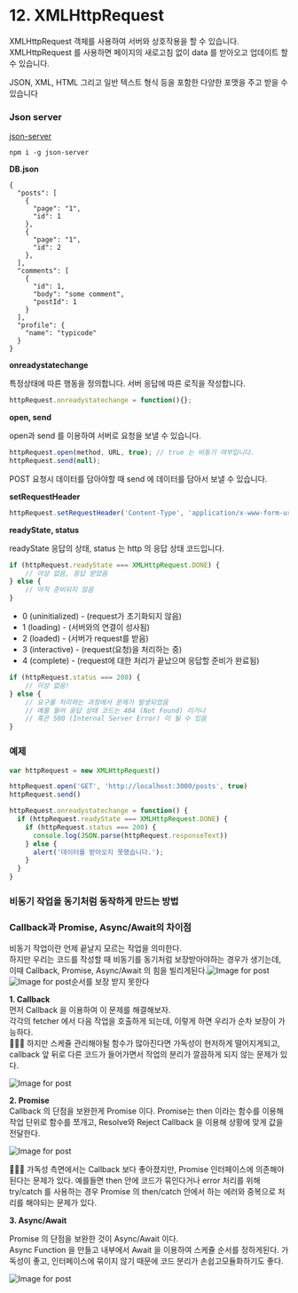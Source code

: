 # 12. XMLHttpRequest

XMLHttpRequest 객체를 사용하여 서버와 상호작용을 할 수 있습니다. XMLHttpRequest 를 사용하면 페이지의 새로고침 없이 data 를 받아오고 업데이트 할 수 있습니다.

JSON, XML, HTML 그리고 일반 텍스트 형식 등을 포함한 다양한 포맷을 주고 받을 수 있습니다

### Json server

[json-server](https://github.com/typicode/json-server)

```text
npm i -g json-server
```

**DB.json**

```text
{
  "posts": [
    {
      "page": "1",
      "id": 1
    },
    {
      "page": "1",
      "id": 2
    },
  ],
  "comments": [
    {
      "id": 1,
      "body": "some comment",
      "postId": 1
    }
  ],
  "profile": {
    "name": "typicode"
  }
}
```

**onreadystatechange**

특정상태에 따른 행동을 정의합니다. 서버 응답에 따른 로직을 작성합니다.

```javascript
httpRequest.onreadystatechange = function(){};
```

**open, send**

open과 send 를 이용하여 서버로 요청을 보낼 수 있습니다.

```javascript
httpRequest.open(method, URL, true); // true 는 비동기 여부입니다.
httpRequest.send(null);
```

POST 요청시 데이터를 담아야할 때 send 에 데이터를 담아서 보낼 수 있습니다.

**setRequestHeader**

```javascript
httpRequest.setRequestHeader('Content-Type', 'application/x-www-form-urlencoded');
```

**readyState, status**

readyState 응답의 상태, status 는 http 의 응답 상태 코드입니다.

```javascript
if (httpRequest.readyState === XMLHttpRequest.DONE) {
    // 이상 없음, 응답 받았음
} else {
    // 아직 준비되지 않음
}
```

* 0 \(uninitialized\) - \(request가 초기화되지 않음\)
* 1 \(loading\) - \(서버와의 연결이 성사됨\)
* 2 \(loaded\) - \(서버가 request를 받음\)
* 3 \(interactive\) - \(request\(요청\)을 처리하는 중\)
* 4 \(complete\) - \(request에 대한 처리가 끝났으며 응답할 준비가 완료됨\)

```javascript
if (httpRequest.status === 200) {
    // 이상 없음!
} else {
    // 요구를 처리하는 과정에서 문제가 발생되었음
    // 예를 들어 응답 상태 코드는 404 (Not Found) 이거나
    // 혹은 500 (Internal Server Error) 이 될 수 있음
}
```

### 예제

```javascript
var httpRequest = new XMLHttpRequest()

httpRequest.open('GET', 'http://localhost:3000/posts', true)
httpRequest.send()

httpRequest.onreadystatechange = function() {
  if (httpRequest.readyState === XMLHttpRequest.DONE) {
    if (httpRequest.status === 200) {
      console.log(JSON.parse(httpRequest.responseText))
    } else {
      alert('데이터를 받아오지 못했습니다.');
    }
  }
}
```

### 비동기 작업을 동기처럼 동작하게 만드는 방법 <a id="ba72"></a>

### Callback과 Promise, Async/Await의 차이점 <a id="ba72"></a>

비동기 작업이란 언제 끝날지 모르는 작업을 의미한다.  
하지만 우리는 코드를 작성할 때 비동기를 동기처럼 보장받아야하는 경우가 생기는데, 이때 Callback, Promise, Async/Await 의 힘을 빌리게된다.![Image for post](https://miro.medium.com/max/60/1*SL_Kyf1N__ohqJCH47LiIw.png?q=20)![Image for post](https://miro.medium.com/max/3192/1*SL_Kyf1N__ohqJCH47LiIw.png)순서를 보장 받지 못한다

**1. Callback**  
먼저 Callback 을 이용하여 이 문제를 해결해보자.  
각각의 fetcher 에서 다음 작업을 호출하게 되는데, 이렇게 하면 우리가 순차 보장이 가능하다.  
️👮🏻‍♀ ️하지만 스케쥴 관리해야될 함수가 많아진다면 가독성이 현저하게 떨어지게되고, callback 앞 뒤로 다른 코드가 들어가면서 작업의 분리가 깔끔하게 되지 않는 문제가 있다.



![Image for post](https://miro.medium.com/max/2824/1*3lX0Dpol0v9aLYNI7IDUtw.png)

**2. Promise**  
Callback 의 단점을 보완한게 Promise 이다. Promise는 then 이라는 함수를 이용해 작업 단위로 함수를 쪼개고, Resolve와 Reject Callback 을 이용해 상황에 맞게 값을 전달한다.

![Image for post](https://miro.medium.com/max/2572/1*0cOjERNPaWGJXcm3IHCJMg.png)

👮🏻‍♀️ 가독성 측면에서는 Callback 보다 좋아졌지만, Promise 인터페이스에 의존해야된다는 문제가 있다. 예를들면 then 안에 코드가 묶인다거나 error 처리를 위해 try/catch 를 사용하는 경우 Promise 의 then/catch 안에서 하는 에러와 중복으로 처리를 해야되는 문제가 있다.

**3. Async/Await**

Promise 의 단점을 보완한 것이 Async/Await 이다.  
Async Function 을 만들고 내부에서 Await 을 이용하여 스케쥴 순서를 정하게된다. 가독성이 좋고, 인터페이스에 묶이지 않기 때문에 코드 분리가 손쉽고모듈화하기도 좋다.

![Image for post](https://miro.medium.com/max/2860/1*RF5SLq44iTmbEVQQuMocew.png)





